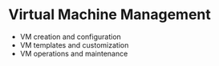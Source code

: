 # Virtual Machine Management
- VM creation and configuration
- VM templates and customization
- VM operations and maintenance
